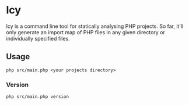 # Icy

Icy is a command line tool for statically analysing PHP projects. So far, it'll only generate an import map of PHP files
in any given directory or individually specified files.

## Usage

```shell
php src/main.php <your projects directory>
```

### Version

```shell
php src/main.php version
```